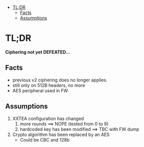 - [TL;DR](#tldr)
  - [Facts](#facts)
  - [Assumptions](#assumptions)


# TL;DR
**Ciphering not yet DEFEATED...**  


## Facts
* previous v2 ciphering does no longer applies.
* still only on 512B headers, no more
* AES peripheral used in FW

## Assumptions 

1. XXTEA configuration has changed
   1. more rounds ==> NOPE (tested from 0 to 9)
   2. hardcoded key has been modified ==> TBC with FW dump
2. Crypto algorithm has been replaced by an AES
   * Could be CBC and 128b